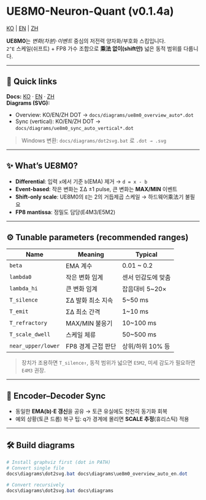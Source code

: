 # UE8M0-Neuron-Quant (v0.1.4a)

[KO](README.md) | [EN](README_en.md) | [ZH](README_zh.md)

**UE8M0**는 *변화(차분)*·*이벤트* 중심의 저전력 양자화/부호화 스킴입니다.  
`2^E` 스케일(쉬프트) + FP8 가수 조합으로 **乘法 없이(shift만)** 넓은 동적 범위를 다룹니다.

---

## 🧭 Quick links
**Docs:** [KO](docs/algorithm_full_ko.md) · [EN](docs/algorithm_full_en.md) · [ZH](docs/algorithm_full_zh.md)  
**Diagrams (SVG):**  
- Overview: KO/EN/ZH DOT → `docs/diagrams/ue8m0_overview_auto*.dot`  
- Sync (vertical): KO/EN/ZH DOT → `docs/diagrams/ue8m0_sync_auto_vertical*.dot`  

> Windows 변환: `docs/diagrams/dot2svg.bat` 로 `.dot → .svg`

---

## ✨ What’s UE8M0?
- **Differential**: 입력 `x`에서 기준 `b`(EMA) 제거 → `d = x - b`  
- **Event-based**: 작은 변화는 ΣΔ ±1 pulse, 큰 변화는 **MAX/MIN** 이벤트  
- **Shift-only scale**: UE8M0의 `E`는 2의 거듭제곱 스케일 → 하드웨어乘法기 불필요  
- **FP8 mantissa**: 정밀도 담당(E4M3/E5M2)

---

## ⚙️ Tunable parameters (recommended ranges)
| Name | Meaning | Typical |
|---|---|---|
| `beta` | EMA 계수 | 0.01 ~ 0.2 |
| `lambda0` | 작은 변화 임계 | 센서 민감도에 맞춤 |
| `lambda_hi` | 큰 변화 임계 | 잡음대비 5~20× |
| `T_silence` | ΣΔ 발화 최소 지속 | 5~50 ms |
| `T_emit` | ΣΔ 최소 간격 | 1~10 ms |
| `T_refractory` | MAX/MIN 불응기 | 10~100 ms |
| `T_scale_dwell` | 스케일 체류 | 50~500 ms |
| `near_upper/lower` | FP8 경계 근접 판단 | 상위/하위 10% 등 |

> 장치가 조용하면 `T_silence↑`, 동적 범위가 넓으면 `E5M2`, 미세 감도가 필요하면 `E4M3` 권장.

---

## 🔁 Encoder–Decoder Sync
- 동일한 **EMA(b)·E 갱신**을 공유 → 토큰 유실에도 천천히 동기화 회복
- 예외 상황(토큰 드롭) 복구 팁: q가 경계에 몰리면 **SCALE 추정**(휴리스틱) 적용

---

## 🛠️ Build diagrams
```powershell
# Install graphviz first (dot in PATH)
# Convert single file
docs\diagrams\dot2svg.bat docs\diagrams\ue8m0_overview_auto_en.dot

# Convert recursively
docs\diagrams\dot2svg.bat docs\diagrams
